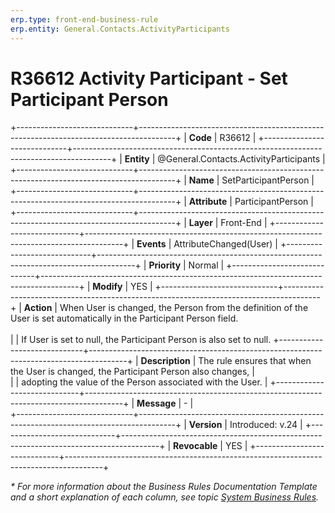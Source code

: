 ```yaml
---
erp.type: front-end-business-rule
erp.entity: General.Contacts.ActivityParticipants
---
```


# R36612 Activity Participant - Set Participant Person
+-----------------------------+---------------------------------------------------------------------------------------+
| **Code**                    | R36612                                                                                |
+-----------------------------+---------------------------------------------------------------------------------------+
| **Entity**                  | @General.Contacts.ActivityParticipants                                                |
+-----------------------------+---------------------------------------------------------------------------------------+
| **Name**                    | SetParticipantPerson                                                                  |
+-----------------------------+---------------------------------------------------------------------------------------+
| **Attribute**               | ParticipantPerson                                                                     |
+-----------------------------+---------------------------------------------------------------------------------------+
| **Layer**                   | Front-End                                                                             |
+-----------------------------+---------------------------------------------------------------------------------------+
| **Events**                  | AttributeChanged(User)                                                                |
+-----------------------------+---------------------------------------------------------------------------------------+
| **Priority**                | Normal                                                                                |
+-----------------------------+---------------------------------------------------------------------------------------+
| **Modify**                  | YES                                                                                   |
+-----------------------------+---------------------------------------------------------------------------------------+
| **Action**                  | When User is changed, the Person from the definition of the User is set automatically in the Participant Person field. <br>                                   
|                             | If User is set to null, the Participant Person is also set to null. 
+-----------------------------+---------------------------------------------------------------------------------------+
| **Description**             | The rule ensures that when the User is changed, the Participant Person also changes,  |     
|                             | adopting the value of the Person associated with the User.                            | 
+-----------------------------+---------------------------------------------------------------------------------------+
| **Message**                 | \-                                                                                    |                         
+-----------------------------+---------------------------------------------------------------------------------------+
| **Version**                 | Introduced: v.24                                                                      |
+-----------------------------+---------------------------------------------------------------------------------------+
| **Revocable**               | YES                                                                                   |
+-----------------------------+---------------------------------------------------------------------------------------+

*\* For more information about the Business Rules Documentation Template and a short explanation of each column, see
topic [System Business Rules](../templates/template-description-system-business-rules.md).*
